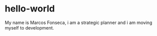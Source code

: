 # hello-world

My name is Marcos Fonseca, i am a strategic planner and i am moving myself to development.
